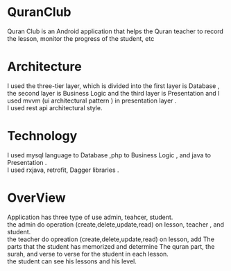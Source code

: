 # QuranClub
Quran Club is an Android application that helps the Quran teacher to record the lesson, monitor the progress of the student, etc
# Architecture
I used the three-tier layer, which is divided into the first layer is Database , the second layer is Business Logic and the third layer is Presentation and I used mvvm (ui architectural pattern ) in presentation layer .
<br>
I used rest api architectural style.
# Technology
I used mysql language to Database ,php to Business Logic , and java to Presentation .
<br>
I used rxjava, retrofit, Dagger libraries .
# OverView
Application has three type of use admin, teahcer, student.<br>
the admin do operation (create,delete,update,read)  on lesson, teacher , and student.
<br>
the teacher do opreation (create,delete,update,read) on lesson, add The parts that the student has memorized and determine The quran part, the surah, and verse to verse for the student in each lesson.
<br>
the student can see his lessons and his level.










